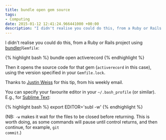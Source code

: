 ```yaml
---
title: bundle open gem source
tags:
- Computing
date: 2015-01-12 12:41:24.966441000 +00:00
description: "I didn't realise you could do this, from a Ruby or Rails project using bundler/Gemfile: bundle open activerecord"
---
```

I didn't realise you could do this, from a Ruby or Rails project using [bundler](http://bundler.io/)/<code>Gemfile</code>:

{% highlight bash %}
bundle open activerecord
{% endhighlight %}

Then it opens the source code for that gem (<code>activerecord</code> in this case), using the version specified in your <code>Gemfile.lock</code>.

Thanks to [Justin Weiss](http://www.justinweiss.com/) for this tip, from his weekly email.

You can specify your favourite editor in your <code>~/.bash_profile</code> (or similar). E.g., for [Sublime Text](https://www.sublimetext.com/):

{% highlight bash %}
export EDITOR='subl -w'
{% endhighlight %}

(NB: <code>-w</code> makes it wait for the files to be closed before returning. This is worth doing, as some commands will pause until control returns, and then continue, for example, <code>git commit</code>.)

